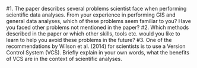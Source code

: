 #1. The paper describes several problems scientist face when performing scientific data analyses. From your experience in performing GIS and general data analyses, which of these problems seem familiar to you? Have you faced other problems not mentioned in the paper?
#2. Which methods described in the paper or which other skills, tools etc. would you like to learn to help you avoid these problems in the future?
#3. One of the recommendations by Wilson et al. (2014) for scientists is to use a Version Control System (VCS). Briefly explain in your own words, what the benefits of VCS are in the context of scientific analyses.

